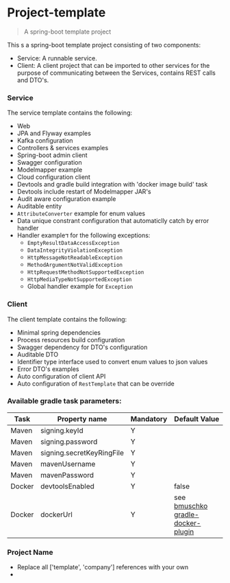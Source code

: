 # Project-template
> A spring-boot template project

This s a spring-boot template project consisting of two components:
* Service: A runnable service.
* Client: A client project that can be imported to other services for the purpose of communicating between the Services, contains REST calls and DTO's.

### Service
The service template contains the following:
* Web
* JPA and Flyway examples
* Kafka configuration
* Controllers & services examples
* Spring-boot admin client
* Swagger configuration
* Modelmapper example
* Cloud configuration client
* Devtools and gradle build integration with 'docker image build' task
* Devtools include restart of Modelmapper JAR's
* Audit aware configuration example
* Auditable entity
* `AttributeConverter` example for enum values
* Data unique constrant configuration that automaticlly catch by error handler
* Handler exampleד for the following exceptions:
    * `EmptyResultDataAccessException`
    * `DataIntegrityViolationException`
    * `HttpMessageNotReadableException`
    * `MethodArgumentNotValidException`
    * `HttpRequestMethodNotSupportedException`
    * `HttpMediaTypeNotSupportedException`
    * Global handler example for `Exception`

### Client
The client template contains the following:
* Minimal spring dependencies
* Process resources build configuration
* Swagger dependency for DTO's configuration
* Auditable DTO
* Identifier type interface used to convert enum values to json values
* Error DTO's examples
* Auto configuration of client API
* Auto configuration of `RestTemplate` that can be override

### Available gradle task parameters:
| Task | Property name | Mandatory | Default Value |
|------|---------------|-----------|---------------|
|Maven |signing.keyId  |Y          |               |
|Maven |signing.password  |Y          |            |
|Maven |signing.secretKeyRingFile  |Y       |      |
|Maven |mavenUsername  |Y          |               |
|Maven |mavenPassword  |Y          |               |
|Docker |devtoolsEnabled  |Y          |   false            |
|Docker |dockerUrl  |Y          |  see [bmuschko gradle-docker-plugin](https://github.com/bmuschko/gradle-docker-plugin)             |

### Project Name
* Replace all ['template', 'company'] references with your own
*  
